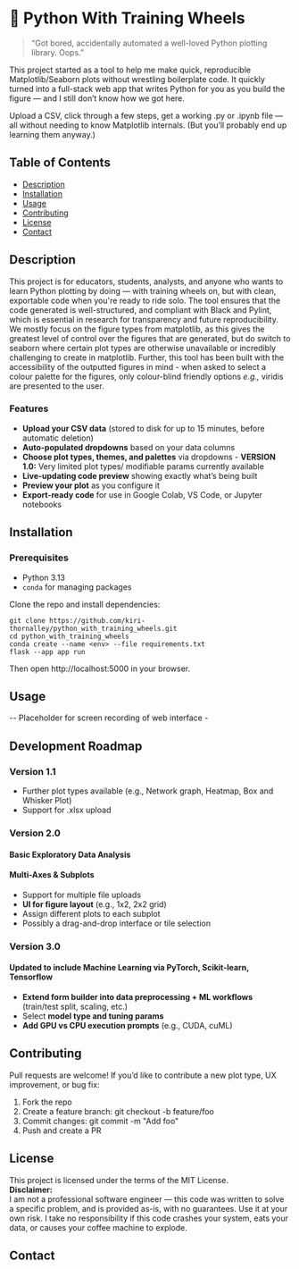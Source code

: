 # 🐍 Python With Training Wheels

>“Got bored, accidentally automated a well-loved Python plotting library. Oops.”

This project started as a tool to help me make quick, reproducible Matplotlib/Seaborn plots without wrestling boilerplate code. It quickly turned into a full-stack web app that writes Python for you as you build the figure — and I still don’t know how we got here.

Upload a CSV, click through a few steps, get a working .py or .ipynb file — all without needing to know Matplotlib internals. (But you’ll probably end up learning them anyway.)

## Table of Contents
- [Description](#description)
- [Installation](#installation)
- [Usage](#usage)
- [Contributing](#contributing)
- [License](#license)
- [Contact](#contact)

## Description
This project is for educators, students, analysts, and anyone who wants to learn Python plotting by doing — with training wheels on, but with clean, exportable code when you're ready to ride solo. The tool ensures that the code generated is well-structured, and compliant with Black and Pylint, which is essential in research for transparency and future reproducibility. We mostly focus on the figure types from matplotlib, as this gives the greatest level of control over the figures that are generated, but do switch to seaborn where certain plot types are otherwise unavailable or incredibly challenging to create in matplotlib. 
Further, this tool has been built with the accessibility of the outputted figures in mind - when asked to select a colour palette for the figures, only colour-blind friendly options *e.g.,* viridis are presented to the user. 

### Features
- **Upload your CSV data** (stored to disk for up to 15 minutes, before automatic deletion)
- **Auto-populated dropdowns** based on your data columns
- **Choose plot types, themes, and palettes** via dropdowns - **VERSION 1.0:** Very limited plot types/ modifiable params currently available
- **Live-updating code preview** showing exactly what’s being built
- **Preview your plot** as you configure it
- **Export-ready code** for use in Google Colab, VS Code, or Jupyter notebooks

## Installation
### Prerequisites

- Python 3.13
- `conda` for managing packages

Clone the repo and install dependencies:
```
git clone https://github.com/kiri-thornalley/python_with_training_wheels.git
cd python_with_training_wheels
conda create --name <env> --file requirements.txt
flask --app app run
```
Then open http://localhost:5000 in your browser.  
## Usage
-- Placeholder for screen recording of web interface -

## Development Roadmap
### Version 1.1
 - Further plot types available (e.g., Network graph, Heatmap, Box and Whisker Plot)
 - Support for .xlsx upload
### Version 2.0
#### Basic Exploratory Data Analysis
#### Multi-Axes & Subplots
 - Support for multiple file uploads
 - **UI for figure layout** (e.g., 1x2, 2x2 grid)
 - Assign different plots to each subplot
 - Possibly a drag-and-drop interface or tile selection
### Version 3.0
#### Updated to include Machine Learning via PyTorch, Scikit-learn, Tensorflow
 - **Extend form builder into data preprocessing + ML workflows** (train/test split, scaling, etc.)
 - Select **model type and tuning params**
 - **Add GPU vs CPU execution prompts** (e.g., CUDA, cuML)

## Contributing
Pull requests are welcome! If you’d like to contribute a new plot type, UX improvement, or bug fix:
1. Fork the repo
2. Create a feature branch: git checkout -b feature/foo
3. Commit changes: git commit -m "Add foo"
4. Push and create a PR


## License
This project is licensed under the terms of the MIT License.  
**Disclaimer:**  
I am not a professional software engineer — this code was written to solve a specific problem, and is provided as-is, with no guarantees. Use it at your own risk. I take no responsibility if this code crashes your system, eats your data, or causes your coffee machine to explode.

## Contact


